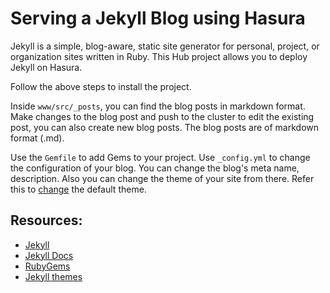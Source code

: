 # Serving a Jekyll Blog using Hasura

Jekyll is a simple, blog-aware, static site generator for personal, project, or organization sites written in Ruby. This Hub project allows you to deploy Jekyll on Hasura.

Follow the above steps to install the project.

Inside `www/src/_posts`, you can find the blog posts in markdown format. Make changes to the blog post and push to the cluster to edit the existing post, you can also create new blog posts. The blog posts are of markdown format (.md).

Use the `Gemfile` to add Gems to your project. Use `_config.yml` to change the configuration of your blog. You can change the blog's meta name, description. Also you can change the theme of your site from there. Refer this to [change](https://jekyllrb.com/docs/themes/) the default theme.

## Resources:

* [Jekyll](https://jekyllrb.com/)
* [Jekyll Docs](https://jekyllrb.com/docs/home/)
* [RubyGems](https://rubygems.org)
* [Jekyll themes](http://themes.jekyllrc.org/)
